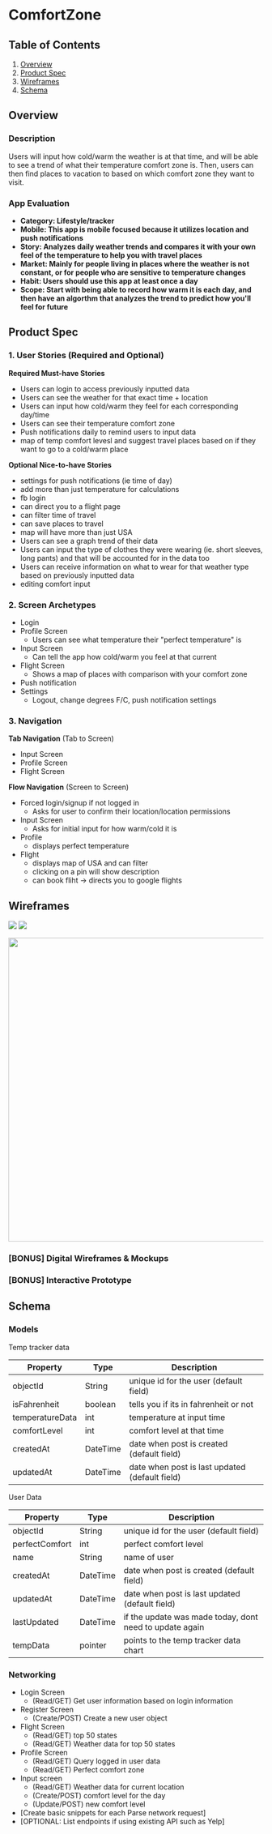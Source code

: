 # ComfortZone

## Table of Contents
1. [Overview](#Overview)
1. [Product Spec](#Product-Spec)
1. [Wireframes](#Wireframes)
2. [Schema](#Schema)

## Overview
### Description
Users will input how cold/warm the weather is at that time, and will be able to see a trend of what their temperature comfort zone is. Then, users can then find places to vacation to based on which comfort zone they want to visit. 
### App Evaluation
- **Category: Lifestyle/tracker**
- **Mobile: This app is mobile focused because it utilizes location and push notifications**
- **Story: Analyzes daily weather trends and compares it with your own feel of the temperature to help you with travel places**
- **Market: Mainly for people living in places where the weather is not constant, or for people who are sensitive to temperature changes**
- **Habit: Users should use this app at least once a day**
- **Scope: Start with being able to record how warm it is each day, and then have an algorthm that analyzes the trend to predict how you'll feel for future**

## Product Spec

### 1. User Stories (Required and Optional)

**Required Must-have Stories**

* Users can login to access previously inputted data
* Users can see the weather for that exact time + location
* Users can input how cold/warm they feel for each corresponding day/time
* Users can see their temperature comfort zone
* Push notifications daily to remind users to input data
* map of temp comfort levesl and suggest travel places based on if they want to go to a cold/warm place

**Optional Nice-to-have Stories**

* settings for push notifications (ie time of day)
* add more than just temperature for calculations
* fb login
* can direct you to a flight page
* can filter time of travel
* can save places to travel
* map will have more than just USA
* Users can see a graph trend of their data
* Users can input the type of clothes they were wearing (ie. short sleeves, long pants) and that will be accounted for in the data too
* Users can receive information on what to wear for that weather type based on previously inputted data 
* editing comfort input 

### 2. Screen Archetypes

* Login
* Profile Screen
    * Users can see what temperature their "perfect temperature" is
* Input Screen
    * Can tell the app how cold/warm you feel at that current 
* Flight Screen
    * Shows a map of places with comparison with your comfort zone
* Push notification
* Settings
    * Logout, change degrees F/C, push notification settings

### 3. Navigation

**Tab Navigation** (Tab to Screen)

* Input Screen
* Profile Screen
* Flight Screen

**Flow Navigation** (Screen to Screen)

* Forced login/signup if not logged in
    * Asks for user to confirm their location/location permissions
* Input Screen
    * Asks for initial input for how warm/cold it is
* Profile
    * displays perfect temperature
* Flight
    * displays map of USA and can filter 
    * clicking on a pin will show description
    * can book fliht -> directs you to google flights

## Wireframes
![](https://i.imgur.com/DSi6fXX.jpg)
![](https://i.imgur.com/V8TqXbB.jpg)

<img src="YOUR_WIREFRAME_IMAGE_URL" width=600>

### [BONUS] Digital Wireframes & Mockups

### [BONUS] Interactive Prototype

## Schema 
### Models
Temp tracker data

| Property      | Type     | Description |
   | ------------- | -------- | ------------|
   | objectId      | String   | unique id for the user (default field) |
   | isFahrenheit | boolean | tells you if its in fahrenheit or not|
   | temperatureData        | int | temperature at input time |
   | comfortLevel   | int   | comfort level at that time |
   | createdAt     | DateTime | date when post is created (default field) |
   | updatedAt     | DateTime | date when post is last updated (default field) |
   
   User Data
   
   | Property      | Type     | Description |
   | ------------- | -------- | ------------|
   | objectId      | String   | unique id for the user (default field) |
   | perfectComfort        | int | perfect comfort level |
   | name   | String   | name of user |
   | createdAt     | DateTime | date when post is created (default field) |
   | updatedAt     | DateTime | date when post is last updated (default field) |
   | lastUpdated | DateTime | if the update was made today, dont need to update again | 
   | tempData | pointer | points to the temp tracker data chart | 
   
   
### Networking
- Login Screen
    - (Read/GET) Get user information based on login information
- Register Screen
    - (Create/POST) Create a new user object
- Flight Screen
    - (Read/GET) top 50 states
    - (Read/GET) Weather data for top 50 states
- Profile Screen
    - (Read/GET) Query logged in user data 
    - (Read/GET) Perfect comfort zone
- Input screen
    - (Read/GET) Weather data for current location
    - (Create/POST) comfort level for the day
    - (Update/POST) new comfort level
- [Create basic snippets for each Parse network request]
- [OPTIONAL: List endpoints if using existing API such as Yelp]
